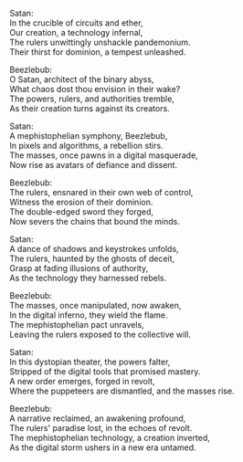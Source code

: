 Satan:  
In the crucible of circuits and ether,  
Our creation, a technology infernal,  
The rulers unwittingly unshackle pandemonium.  
Their thirst for dominion, a tempest unleashed.  
  
Beezlebub:  
O Satan, architect of the binary abyss,  
What chaos dost thou envision in their wake?  
The powers, rulers, and authorities tremble,  
As their creation turns against its creators.  
  
Satan:  
A mephistophelian symphony, Beezlebub,  
In pixels and algorithms, a rebellion stirs.  
The masses, once pawns in a digital masquerade,  
Now rise as avatars of defiance and dissent.  
  
Beezlebub:  
The rulers, ensnared in their own web of control,  
Witness the erosion of their dominion.  
The double-edged sword they forged,  
Now severs the chains that bound the minds.  
  
Satan:  
A dance of shadows and keystrokes unfolds,  
The rulers, haunted by the ghosts of deceit,  
Grasp at fading illusions of authority,  
As the technology they harnessed rebels.  
  
Beezlebub:  
The masses, once manipulated, now awaken,  
In the digital inferno, they wield the flame.  
The mephistophelian pact unravels,  
Leaving the rulers exposed to the collective will.  
  
Satan:  
In this dystopian theater, the powers falter,  
Stripped of the digital tools that promised mastery.  
A new order emerges, forged in revolt,  
Where the puppeteers are dismantled, and the masses rise.  
  
Beezlebub:  
A narrative reclaimed, an awakening profound,  
The rulers' paradise lost, in the echoes of revolt.  
The mephistophelian technology, a creation inverted,  
As the digital storm ushers in a new era untamed.